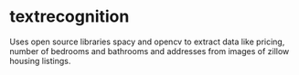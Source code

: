 # textrecognition
Uses open source libraries spacy and opencv to extract data like pricing, number of bedrooms and bathrooms and addresses from images of zillow housing listings.

